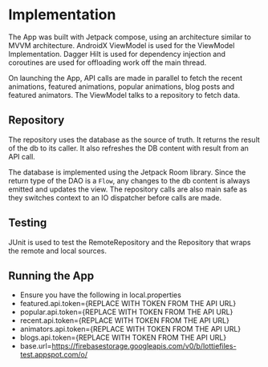 # Implementation
The App was built with Jetpack compose, using an architecture similar to MVVM architecture. 
AndroidX ViewModel is used for the ViewModel Implementation. Dagger Hilt is used for dependency 
injection and coroutines are used for offloading work off the main thread.

On launching the App, API calls are made in parallel to fetch the recent animations, featured animations,
popular animations, blog posts and featured animators. The ViewModel talks to a repository to 
fetch data.

## Repository
The repository uses the database as the source of truth. It returns the result of the db to its 
caller. It also refreshes the DB content with result from an API call.

The database is implemented using the Jetpack Room library. Since the return type of the DAO is a
`Flow`, any changes to the db content is always emitted and updates the view.
The repository calls are also main safe as they switches context to an IO dispatcher before calls
are made.

## Testing
JUnit is used to test the RemoteRepository and the Repository that wraps the remote and local sources.

## Running the App
* Ensure you have the following in local.properties
* featured.api.token={REPLACE WITH TOKEN FROM THE API URL}
* popular.api.token={REPLACE WITH TOKEN FROM THE API URL}
* recent.api.token={REPLACE WITH TOKEN FROM THE API URL}
* animators.api.token={REPLACE WITH TOKEN FROM THE API URL}
* blogs.api.token={REPLACE WITH TOKEN FROM THE API URL}
* base.url=https://firebasestorage.googleapis.com/v0/b/lottiefiles-test.appspot.com/o/